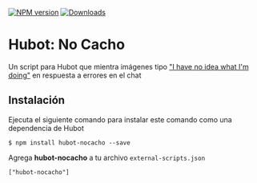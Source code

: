 [![NPM version](http://img.shields.io/npm/v/hubot-has-no-idea.svg?style=flat)](https://www.npmjs.org/package/hubot-nocacho)
[![Downloads](http://img.shields.io/npm/dm/hubot-has-no-idea.svg?style=flat)](https://www.npmjs.org/package/hubot-nocacho)

# Hubot: No Cacho

Un script para Hubot que mientra imágenes tipo ["I have no idea what I'm doing"](https://goo.gl/Pf2KPD) en respuesta a errores en el chat

## Instalación

Ejecuta el siguiente comando para instalar este comando como una dependencia de Hubot

```
$ npm install hubot-nocacho --save
```

Agrega **hubot-nocacho** a tu archivo `external-scripts.json`

```
["hubot-nocacho"]
```
